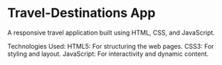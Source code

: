 # Travel-Destinations App
A responsive travel application built using HTML, CSS, and JavaScript.

Technologies Used:
HTML5: For structuring the web pages.
CSS3: For styling and layout.
JavaScript: For interactivity and dynamic content.

